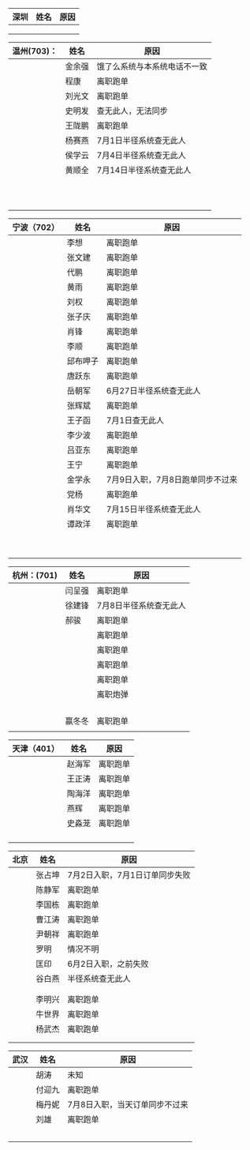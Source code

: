 

| 深圳   | 姓名   | 原因   |
| ---- | ---- | ---- |
|      |      |      |
|      |      |      |
|      |      |      |



| 温州(703)： | 姓名   | 原因                         |
| ----------- | ------ | ---------------------------- |
|             | 金余强 | 饿了么系统与本系统电话不一致 |
|             | 程康   | 离职跑单                     |
|             | 刘光文 | 离职跑单                     |
|             | 史明发 | 查无此人，无法同步           |
|             | 王陇鹏 | 离职跑单                     |
|             | 杨赛燕 | 7月1日半径系统查无此人       |
|             | 侯学云 | 7月4日半径系统查无此人       |
|             | 黄顺全 | 7月14日半径系统查无此人      |
|             |        |                              |
|             |        |                              |
|             |        |                              |
|             |        |                              |
|             |        |                              |
|             |        |                              |
|             |        |                              |
|             |        |                              |
|             |        |                              |
|             |        |                              |
|             |        |                              |

| 宁波（702） | 姓名     | 原因                             |
| ----------- | -------- | -------------------------------- |
|             | 李想     | 离职跑单                         |
|             | 张文建   | 离职跑单                         |
|             | 代鹏     | 离职跑单                         |
|             | 黄雨     | 离职跑单                         |
|             | 刘权     | 离职跑单                         |
|             | 张子庆   | 离职跑单                         |
|             | 肖锋     | 离职跑单                         |
|             | 李顺     | 离职跑单                         |
|             | 邱布呷子 | 离职跑单                         |
|             | 唐跃东   | 离职跑单                         |
|             | 岳朝军   | 6月27日半径系统查无此人          |
|             | 张辉斌   | 离职跑单                         |
|             | 王子函   | 7月1日查无此人                   |
|             | 李少波   | 离职跑单                         |
|             | 吕亚东   | 离职跑单                         |
|             | 王宁     | 离职跑单                         |
|             | 金学永   | 7月9日入职，7月8日跑单同步不过来 |
|             | 党杨     | 离职跑单                         |
|             | 肖华文   | 7月15日半径系统查无此人          |
|             | 谭政洋   | 离职跑单                         |
|             |          |                                  |
|             |          |                                  |
|             |          |                                  |
|             |          |                                  |
|             |          |                                  |
|             |          |                                  |
|             |          |                                  |
|             |          |                                  |
|             |          |                                  |

| 杭州：(701) | 姓名   | 原因                   |
| ----------- | ------ | ---------------------- |
|             | 闫呈强 | 离职跑单               |
|             | 徐建锋 | 7月8日半径系统查无此人 |
|             | 郝骏   | 离职跑单               |
|             |        | 离职跑单               |
|             |        | 离职跑单               |
|             |        | 离职跑单               |
|             |        | 离职跑单               |
|             |        | 离职炮弹               |
|             |        |                        |
|             |        |                        |
|             |        |                        |
|             |        |                        |
|             | 赢冬冬 | 离职跑单               |
|             |        |                        |

| 天津（401） | 姓名   | 原因     |
| ----------- | ------ | -------- |
|             | 赵海军 | 离职跑单 |
|             | 王正涛 | 离职跑单 |
|             | 陶海洋 | 离职跑单 |
|             | 燕辉   | 离职跑单 |
|             | 史淼茏 | 离职跑单 |
|             |        |          |
|             |        |          |
|             |        |          |
|             |        |          |

| 北京 | 姓名   | 原因                           |
| ---- | ------ | ------------------------------ |
|      | 张占坤 | 7月2日入职，7月1日订单同步失败 |
|      | 陈静军 | 离职跑单                       |
|      | 李国栋 | 离职跑单                       |
|      | 曹江涛 | 离职跑单                       |
|      | 尹朝祥 | 离职跑单                       |
|      | 罗明   | 情况不明                       |
|      | 匡印   | 6月2日入职，之前失败           |
|      | 谷白燕 | 半径系统查无此人               |
|      |        |                                |
|      |        |                                |
|      | 李明兴 | 离职跑单                       |
|      | 牛世界 | 离职跑单                       |
|      | 杨武杰 | 离职跑单                       |
|      |        |                                |
|      |        |                                |

| 武汉 | 姓名   | 原因                           |
| ---- | ------ | ------------------------------ |
|      | 胡涛   | 未知                           |
|      | 付迎九 | 离职跑单                       |
|      | 梅丹妮 | 7月8日入职，当天订单同步不过来 |
|      | 刘雄   | 离职跑单                       |
|      |        |                                |
|      |        |                                |
|      |        |                                |
|      |        |                                |
|      |        |                                |

